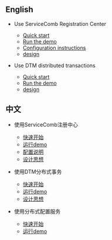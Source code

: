 
## English
* Use ServiceComb Registration Center
  * [Quick start](sc_quickstart.md)
  * [Run the demo](sc_example.md)
  * [Configuration instructions](sc_configuration.md)
  * [design](sc_design_md)

* Use DTM distributed transactions
   * [Quick start](dtm_quickstart.md)
   * [Run the demo](dtm_example.md)
   * [design](dtm_design.md)


## 中文
* 使用ServiceComb注册中心
  * [快速开始](sc_quickstart_zh.md)
  * [运行demo](sc_example_zh.md)
  * [配置说明](sc_configuration_zh.md)
  * [设计思想](sc_design_zh.md)

* 使用DTM分布式事务
  * [快速开始](dtm_quickstart_zh.md)
  * [运行demo](dtm_example_zh.md)
  * [设计思想](dtm_design_zh.md)
  
* 使用分布式配置服务
  * [快速开始](dtm_quickstart_zh.md)
  * [运行demo](dtm_example_zh.md)